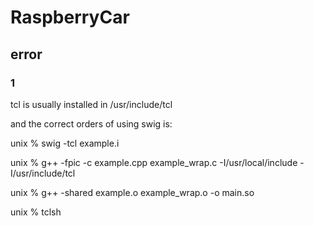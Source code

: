 # RaspberryCar

## error


### 1


  tcl is usually installed in /usr/include/tcl
  
  
  and the correct orders of using swig is:
  
  
  unix % swig -tcl example.i
  
  
  unix % g++ -fpic -c example.cpp example_wrap.c -I/usr/local/include -I/usr/include/tcl
  
  
  unix % g++ -shared example.o example_wrap.o -o main.so
  
  
  unix % tclsh
  
